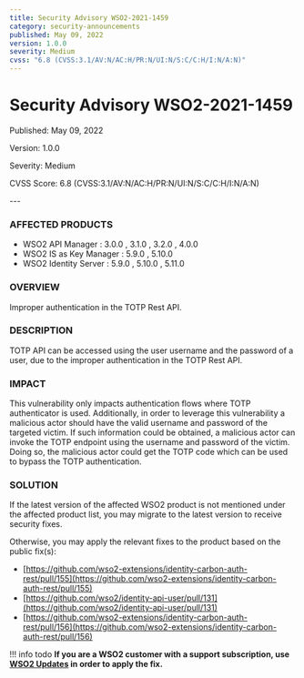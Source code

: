 ```yaml
---
title: Security Advisory WSO2-2021-1459
category: security-announcements
published: May 09, 2022
version: 1.0.0
severity: Medium
cvss: "6.8 (CVSS:3.1/AV:N/AC:H/PR:N/UI:N/S:C/C:H/I:N/A:N)"
---
```


# Security Advisory WSO2-2021-1459

<p class="doc-info">Published: May 09, 2022</p>
<p class="doc-info">Version: 1.0.0</p>
<p class="doc-info">Severity: Medium</p>
<p class="doc-info">CVSS Score: 6.8 (CVSS:3.1/AV:N/AC:H/PR:N/UI:N/S:C/C:H/I:N/A:N)</p>
---

### AFFECTED PRODUCTS
* WSO2 API Manager : 3.0.0 , 3.1.0 , 3.2.0 , 4.0.0
* WSO2 IS as Key Manager : 5.9.0 , 5.10.0
* WSO2 Identity Server : 5.9.0 , 5.10.0 , 5.11.0


### OVERVIEW
Improper authentication in the TOTP Rest API.


### DESCRIPTION
TOTP API can be accessed using the user username and the password of a user, due to the improper authentication in the TOTP Rest API.


### IMPACT
This vulnerability only impacts authentication flows where TOTP authenticator is used. Additionally, in order to leverage this vulnerability a malicious actor should have the valid username and password of the targeted victim. If such information could be obtained, a malicious actor can invoke the TOTP endpoint using the username and password of the victim. Doing so, the malicious actor could get the TOTP code which can be used to bypass the TOTP authentication.


### SOLUTION
If the latest version of the affected WSO2 product is not mentioned under the affected product list, you may migrate to the latest version to receive security fixes.

Otherwise, you may apply the relevant fixes to the product based on the public fix(s):

* [https://github.com/wso2-extensions/identity-carbon-auth-rest/pull/155](https://github.com/wso2-extensions/identity-carbon-auth-rest/pull/155)
* [https://github.com/wso2/identity-api-user/pull/131](https://github.com/wso2/identity-api-user/pull/131)
* [https://github.com/wso2-extensions/identity-carbon-auth-rest/pull/156](https://github.com/wso2-extensions/identity-carbon-auth-rest/pull/156)


!!! info todo
    **If you are a WSO2 customer with a support subscription, use [WSO2 Updates](https://wso2.com/updates/) in order to apply the fix.**
